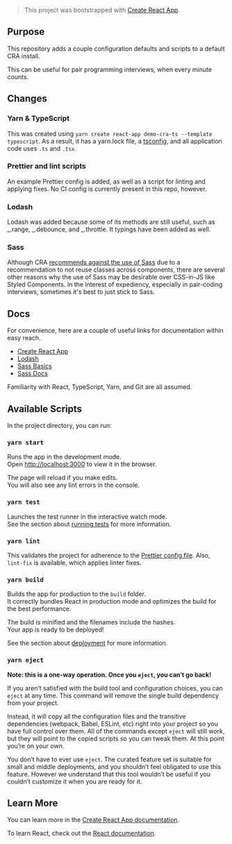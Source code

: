 > This project was bootstrapped with [Create React App](https://github.com/facebook/create-react-app).

## Purpose

This repository adds a couple configuration defaults and scripts to a default CRA install.

This can be useful for pair programming interviews, when every minute counts.

## Changes

### Yarn & TypeScript

This was created using `yarn create react-app demo-cra-ts --template typescript`. As a result, it has a yarn.lock file, a [tsconfig](tsconfig.json), and all application code uses `.ts` and `.tsx`.

### Prettier and lint scripts

An example Prettier config is added, as well as a script for linting and applying fixes. No CI config is currently present in this repo, however.

### Lodash

Lodash was added because some of its methods are still useful, such as _.range, _.debounce, and \_.throttle. It typings have been added as well.

### Sass

Although CRA [recommends against the use of Sass](https://create-react-app.dev/docs/adding-a-sass-stylesheet/) due to a recommendation to not reuse classes across components, there are several other reasons why the use of Sass may be desirable over CSS-in-JS like Styled Components. In the interest of expediency, especially in pair-coding interviews, sometimes it's best to just stick to Sass.

## Docs

For convenience, here are a couple of useful links for documentation within easy reach.

- [Create React App](https://create-react-app.dev/docs/getting-started)
- [Lodash](https://lodash.com/docs/)
- [Sass Basics](https://sass-lang.com/guide)
- [Sass Docs](https://sass-lang.com/documentation)

Familiarity with React, TypeScript, Yarn, and Git are all assumed.

## Available Scripts

In the project directory, you can run:

### `yarn start`

Runs the app in the development mode.<br />
Open [http://localhost:3000](http://localhost:3000) to view it in the browser.

The page will reload if you make edits.<br />
You will also see any lint errors in the console.

### `yarn test`

Launches the test runner in the interactive watch mode.<br />
See the section about [running tests](https://facebook.github.io/create-react-app/docs/running-tests) for more information.

### `yarn lint`

This validates the project for adherence to the [Prettier config file](.prettierrc). Also, `lint-fix` is available, which applies linter fixes.

### `yarn build`

Builds the app for production to the `build` folder.<br />
It correctly bundles React in production mode and optimizes the build for the best performance.

The build is minified and the filenames include the hashes.<br />
Your app is ready to be deployed!

See the section about [deployment](https://facebook.github.io/create-react-app/docs/deployment) for more information.

### `yarn eject`

**Note: this is a one-way operation. Once you `eject`, you can’t go back!**

If you aren’t satisfied with the build tool and configuration choices, you can `eject` at any time. This command will remove the single build dependency from your project.

Instead, it will copy all the configuration files and the transitive dependencies (webpack, Babel, ESLint, etc) right into your project so you have full control over them. All of the commands except `eject` will still work, but they will point to the copied scripts so you can tweak them. At this point you’re on your own.

You don’t have to ever use `eject`. The curated feature set is suitable for small and middle deployments, and you shouldn’t feel obligated to use this feature. However we understand that this tool wouldn’t be useful if you couldn’t customize it when you are ready for it.

## Learn More

You can learn more in the [Create React App documentation](https://facebook.github.io/create-react-app/docs/getting-started).

To learn React, check out the [React documentation](https://reactjs.org/).
